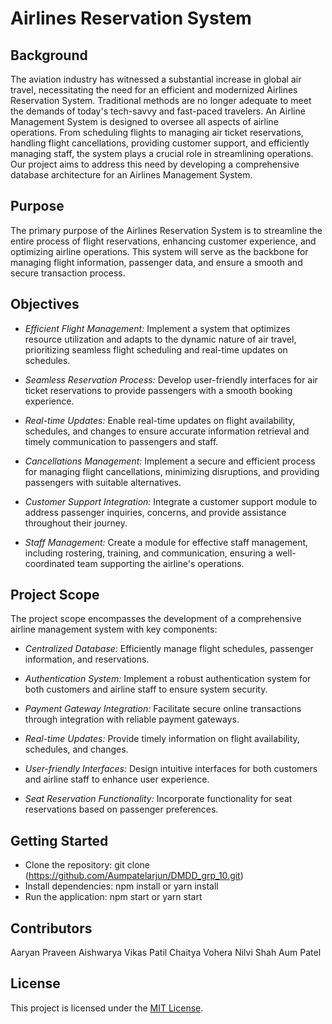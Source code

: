 # Airlines Reservation System

## Background

The aviation industry has witnessed a substantial increase in global air travel, necessitating the need for an efficient and modernized Airlines Reservation System. Traditional methods are no longer adequate to meet the demands of today's tech-savvy and fast-paced travelers. An Airline Management System is designed to oversee all aspects of airline operations. From scheduling flights to managing air ticket reservations, handling flight cancellations, providing customer support, and efficiently managing staff, the system plays a crucial role in streamlining operations. Our project aims to address this need by developing a comprehensive database architecture for an Airlines Management System.

## Purpose

The primary purpose of the Airlines Reservation System is to streamline the entire process of flight reservations, enhancing customer experience, and optimizing airline operations. This system will serve as the backbone for managing flight information, passenger data, and ensure a smooth and secure transaction process.

## Objectives

- *Efficient Flight Management:* Implement a system that optimizes resource utilization and adapts to the dynamic nature of air travel, prioritizing seamless flight scheduling and real-time updates on schedules.

- *Seamless Reservation Process:* Develop user-friendly interfaces for air ticket reservations to provide passengers with a smooth booking experience.

- *Real-time Updates:* Enable real-time updates on flight availability, schedules, and changes to ensure accurate information retrieval and timely communication to passengers and staff.

- *Cancellations Management:* Implement a secure and efficient process for managing flight cancellations, minimizing disruptions, and providing passengers with suitable alternatives.

- *Customer Support Integration:* Integrate a customer support module to address passenger inquiries, concerns, and provide assistance throughout their journey.

- *Staff Management:* Create a module for effective staff management, including rostering, training, and communication, ensuring a well-coordinated team supporting the airline's operations.

## Project Scope

The project scope encompasses the development of a comprehensive airline management system with key components:

- *Centralized Database:* Efficiently manage flight schedules, passenger information, and reservations.

- *Authentication System:* Implement a robust authentication system for both customers and airline staff to ensure system security.

- *Payment Gateway Integration:* Facilitate secure online transactions through integration with reliable payment gateways.

- *Real-time Updates:* Provide timely information on flight availability, schedules, and changes.

- *User-friendly Interfaces:* Design intuitive interfaces for both customers and airline staff to enhance user experience.

- *Seat Reservation Functionality:* Incorporate functionality for seat reservations based on passenger preferences.

## Getting Started

- Clone the repository: git clone (https://github.com/Aumpatelarjun/DMDD_grp_10.git)
- Install dependencies: npm install or yarn install
- Run the application: npm start or yarn start

## Contributors
Aaryan Praveen 
Aishwarya Vikas Patil
Chaitya Vohera
Nilvi Shah
Aum Patel


## License

This project is licensed under the [MIT License](LICENSE.md).
